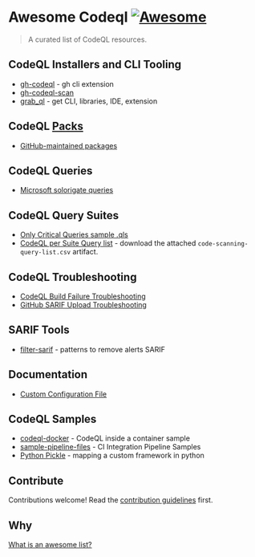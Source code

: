 # Awesome Codeql [![Awesome](https://awesome.re/badge.svg)](https://awesome.re)

> A curated list of CodeQL resources.

## CodeQL Installers and  CLI Tooling
- [gh-codeql](https://github.com/github/gh-codeql) - gh cli extension
- [gh-codeql-scan](https://github.com/advanced-security/gh-codeql-scan)
- [grab_ql](https://github.com/advanced-security/grab_ql) - get CLI, libraries, IDE, extension



## CodeQL [Packs](https://docs.github.com/en/code-security/codeql-cli/using-the-codeql-cli/publishing-and-using-codeql-packs)

- [GitHub-maintained packages](https://github.com/orgs/codeql/packages)

## CodeQL Queries
- [Microsoft solorigate queries](https://www.microsoft.com/en-us/security/blog/2021/02/25/microsoft-open-sources-codeql-queries-used-to-hunt-for-solorigate-activity/)

## CodeQL Query Suites
- [Only Critical Queries sample .qls](https://github.com/zbazztian/only-critical-queries/blob/main/.github/critical-alternative.qls)
- [CodeQL per Suite Query list](https://github.com/github/codeql/actions/workflows/query-list.yml?query=branch%3Acodeql-cli%2Flatest) -  download the attached `code-scanning-query-list.csv` artifact. 

## CodeQL Troubleshooting
- [CodeQL Build Failure Troubleshooting](https://github.com/advanced-security/advanced-security-material/tree/main/troubleshooting/codeql-builds)
- [GitHub SARIF Upload Troubleshooting](https://github.com/advanced-security/advanced-security-material/blob/main/troubleshooting/sarif-upload/troubleshooting.md)

## SARIF Tools
- [filter-sarif](https://github.com/advanced-security/filter-sarif) - patterns to remove alerts SARIF

## Documentation
- [Custom Configuration File](https://gist.github.com/bthomas2622/e520926b88ebb93e79b30f7f32ed4849)


## CodeQL Samples

- [codeql-docker](https://github.com/advanced-security/codeql-docker) - CodeQL inside a container sample
- [sample-pipeline-files](https://github.com/kllund/sample-pipeline-files) - CI Integration Pipeline Samples
- [Python Pickle](https://github.com/octodemo/vulnerable-pickle-app/blob/main/custom-queries/python/dangerous-functions.ql) - mapping a custom framework in python


## Contribute

Contributions welcome! Read the [contribution guidelines](contributing.md) first.

## Why

[What is an awesome list?](https://github.com/sindresorhus/awesome/blob/main/awesome.md)